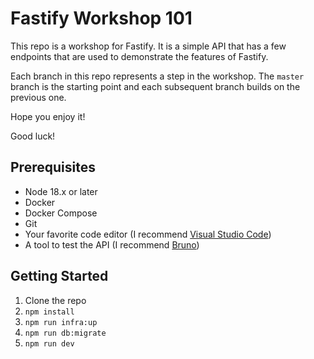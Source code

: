 # Fastify Workshop 101

This repo is a workshop for Fastify.
It is a simple API that has a few endpoints that are used to demonstrate the features of Fastify.

Each branch in this repo represents a step in the workshop.
The `master` branch is the starting point and each subsequent branch builds on the previous one.

Hope you enjoy it!

Good luck!

## Prerequisites

- Node 18.x or later
- Docker
- Docker Compose
- Git
- Your favorite code editor (I recommend [Visual Studio Code](https://code.visualstudio.com/))
- A tool to test the API (I recommend [Bruno](https://www.usebruno.com/))

## Getting Started

1. Clone the repo
2. `npm install`
3. `npm run infra:up`
4. `npm run db:migrate`
5. `npm run dev`



